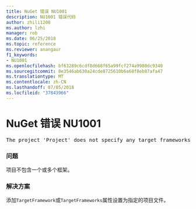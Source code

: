 ```yaml
---
title: NuGet 错误 NU1001
description: NU1001 错误代码
author: zhili1208
ms.author: lzhi
manager: rob
ms.date: 06/25/2018
ms.topic: reference
ms.reviewer: anangaur
f1_keywords:
- NU1001
ms.openlocfilehash: bf63289c6cdf8d668f65a99fcf274a9980dc9340
ms.sourcegitcommit: 8e3546ab630a24cde8725610b6a68f8eb87afa47
ms.translationtype: MT
ms.contentlocale: zh-CN
ms.lasthandoff: 07/05/2018
ms.locfileid: "37843966"
---
```

# <a name="nuget-error-nu1001"></a>NuGet 错误 NU1001

<pre>The project 'Project' does not specify any target frameworks in 'ProjectFile'</pre>

### <a name="issue"></a>问题
项目不包含一个或多个框架。

### <a name="solution"></a>解决方案
添加`TargetFramework`或`TargetFrameworks`属性设置为指定的项目文件。
